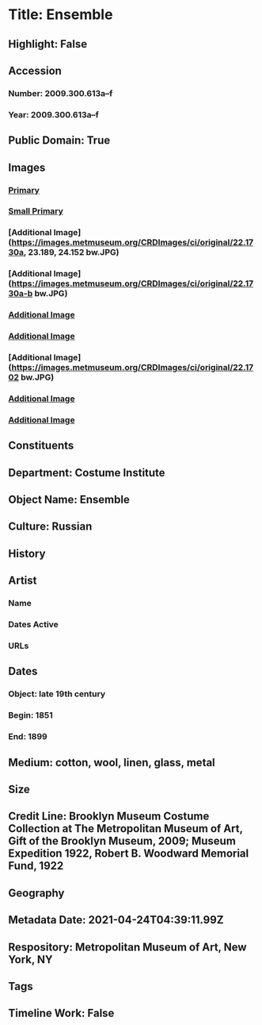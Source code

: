 # Title: Ensemble
## Highlight: False
## Accession
### Number: 2009.300.613a–f
### Year: 2009.300.613a–f
## Public Domain: True
## Images
### [Primary](https://images.metmuseum.org/CRDImages/ci/original/22.1702_22.1720_22.1730a-b_22.1731_25321_front_CP4.jpg)
### [Small Primary](https://images.metmuseum.org/CRDImages/ci/web-large/22.1702_22.1720_22.1730a-b_22.1731_25321_front_CP4.jpg)
### [Additional Image](https://images.metmuseum.org/CRDImages/ci/original/22.1730a, 23.189, 24.152 bw.JPG)
### [Additional Image](https://images.metmuseum.org/CRDImages/ci/original/22.1730a-b bw.JPG)
### [Additional Image](https://images.metmuseum.org/CRDImages/ci/original/22.1730a-b_print_bw.jpg)
### [Additional Image](https://images.metmuseum.org/CRDImages/ci/original/22.1702_22.1720_22.1730a-b_22.1731_25321_side_CP4.jpg)
### [Additional Image](https://images.metmuseum.org/CRDImages/ci/original/22.1702 bw.JPG)
### [Additional Image](https://images.metmuseum.org/CRDImages/ci/original/22.1720_CP2.jpg)
### [Additional Image](https://images.metmuseum.org/CRDImages/ci/original/22.1730a-b_CP2.jpg)
## Constituents
## Department: Costume Institute
## Object Name: Ensemble
## Culture: Russian
## History
## Artist
### Name
### Dates Active
### URLs
## Dates
### Object: late 19th century
### Begin: 1851
### End: 1899
## Medium: cotton, wool, linen, glass, metal
## Size
## Credit Line: Brooklyn Museum Costume Collection at The Metropolitan Museum of Art, Gift of the Brooklyn Museum, 2009; Museum Expedition 1922, Robert B. Woodward Memorial Fund, 1922
## Geography
## Metadata Date: 2021-04-24T04:39:11.99Z
## Respository: Metropolitan Museum of Art, New York, NY
## Tags
## Timeline Work: False